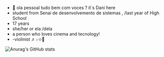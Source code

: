 
- 👋 ola pessoal tudo bem com voces ? it´s Dani here
- student from Senai de desenvolvemento de sistemas , /last year of High School
- 17 years
- she/her  or ela /dela
- a person who loves cinema and tecnology!
- -violinist ♬܀⊹🎻
 
![Anurag's GitHub stats](https://github-readme-stats.vercel.app/api?username=danidani1907&show_icons=true&theme=radical)
